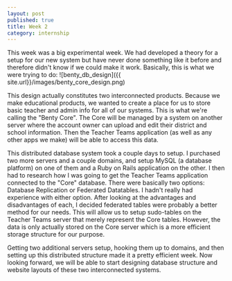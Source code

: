 ```yaml
---
layout: post
published: true
title: Week 2
category: internship
---
```


This week was a big experimental week. We had developed a theory for a setup for our new system but have never done something like it before and therefore didn't know if we could make it work. Basically, this is what we were trying to do: ![benty_db_design]({{ site.url}}/images/benty_core_design.png)

This design actually constitutes two interconnected products. Because we make educational products, we wanted to create a place for us to store basic teacher and admin info for all of our systems. This is what we're calling the "Benty Core". The Core will be managed by a system on another server where the account owner can upload and edit their district and school information. Then the Teacher Teams application (as well as any other apps we make) will be able to access this data. 

This distributed database system took a couple days to setup. I purchased two more servers and a couple domains, and setup MySQL (a database platform) on one of them and a Ruby on Rails application on the other. I then had to research how I was going to get the Teacher Teams application connected to the "Core" database. There were basically two options: Database Replication or Federated Datatables. I hadn't really had experience with either option. After looking at the advantages and disadvantages of each, I decided federated tables were probably a better method for our needs. This will allow us to setup sudo-tables on the Teacher Teams server that merely represent the Core tables. However, the data is only actually stored on the Core server which is a more efficient storage structure for our purpose. 

Getting two additional servers setup, hooking them up to domains, and then setting up this distributed structure made it a pretty efficient week. Now looking forward, we will be able to start designing database structure and website layouts of these two interconnected systems. 